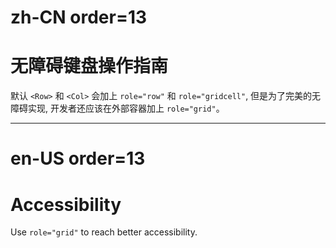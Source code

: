 # zh-CN order=13

# 无障碍键盘操作指南

默认 `<Row>` 和 `<Col>` 会加上 `role="row"` 和 `role="gridcell"`, 但是为了完美的无障碍实现, 开发者还应该在外部容器加上 `role="grid"`。

---

# en-US order=13

# Accessibility

Use `role="grid"` to reach better accessibility.
